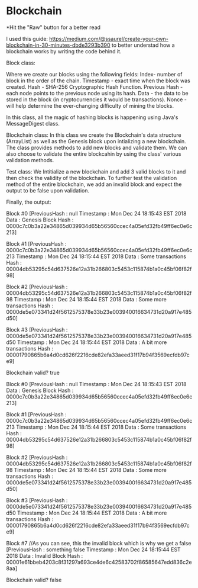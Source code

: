 # Blockchain

*Hit the "Raw" button for a better read

I used this guide: https://medium.com/@ssaurel/create-your-own-blockchain-in-30-minutes-dbde3293b390
to better understad how a blockchain works by writing the code behind it.

Block class:

  Where we create our blocks using the following fields:
    Index- number of block in the order of the chain.
    Timestamp - exact time when the block was created.
    Hash - SHA-256 Cryptographic Hash Function.
    Previous Hash - each node points to the previous node using its hash.
    Data - the data to be stored in the block (in cryptocurrencies it would be transactions).
    Nonce - will help determine the ever-changing difficulty of mining the blocks.

  In this class, all the magic of hashing blocks is happening using Java's MessageDigest class. 

Blockchain class:
  In this class we create the Blockchain's data structure (ArrayList<Block>) as well as the Genesis block upon intializing a new blockchain.
  The class provides methods to add new blocks and validate them. We can also choose to validate the entire blockcahin by using the class' various validation methods.
  
Test class:
  We Intitialize a new blockchain and add 3 valid blocks to it and then check the validity of the blockchain.
  To further test the validation method of the entire blockchain, we add an invalid block and expect the output to be false upon validation.
  
Finally, the output: 
  
Block #0
[PreviousHash : null
Timestamp : Mon Dec 24 18:15:43 EST 2018
Data : Genesis Block
Hash : 0000c7c0b3a22e34865d039934d65b56560ccec4a05efd32fb49ff6ec0e6c213]

Block #1
[PreviousHash : 0000c7c0b3a22e34865d039934d65b56560ccec4a05efd32fb49ff6ec0e6c213
Timestamp : Mon Dec 24 18:15:44 EST 2018
Data : Some transactions
Hash : 00004db53295c54d637526e12a31b266803c5453c115874b1a0c45bf06f82f98]

Block #2
[PreviousHash : 00004db53295c54d637526e12a31b266803c5453c115874b1a0c45bf06f82f98
Timestamp : Mon Dec 24 18:15:44 EST 2018
Data : Some more transactions
Hash : 0000de5e073341d24f5612575378e33b23e003940016634731d20a917e485d50]

Block #3
[PreviousHash : 0000de5e073341d24f5612575378e33b23e003940016634731d20a917e485d50
Timestamp : Mon Dec 24 18:15:44 EST 2018
Data : A bit more transactions
Hash : 00001790865b6a4d0cd626f2216cde82efa33aeed31f17b94f3569ecfdb97ce9]


Blockchain valid? true

Block #0
[PreviousHash : null
Timestamp : Mon Dec 24 18:15:43 EST 2018
Data : Genesis Block
Hash : 0000c7c0b3a22e34865d039934d65b56560ccec4a05efd32fb49ff6ec0e6c213]

Block #1
[PreviousHash : 0000c7c0b3a22e34865d039934d65b56560ccec4a05efd32fb49ff6ec0e6c213
Timestamp : Mon Dec 24 18:15:44 EST 2018
Data : Some transactions
Hash : 00004db53295c54d637526e12a31b266803c5453c115874b1a0c45bf06f82f98]

Block #2
[PreviousHash : 00004db53295c54d637526e12a31b266803c5453c115874b1a0c45bf06f82f98
Timestamp : Mon Dec 24 18:15:44 EST 2018
Data : Some more transactions
Hash : 0000de5e073341d24f5612575378e33b23e003940016634731d20a917e485d50]

Block #3
[PreviousHash : 0000de5e073341d24f5612575378e33b23e003940016634731d20a917e485d50
Timestamp : Mon Dec 24 18:15:44 EST 2018
Data : A bit more transactions
Hash : 00001790865b6a4d0cd626f2216cde82efa33aeed31f17b94f3569ecfdb97ce9]

Block #7                                               //As you can see, this the invalid block which is why we get a false
[PreviousHash : something false
Timestamp : Mon Dec 24 18:15:44 EST 2018
Data : Invalid Block
Hash : 00001e61bbeb4203c8f31297a693ce4de6c42583702f86585647edd836c2e8aa]


Blockchain valid? false


